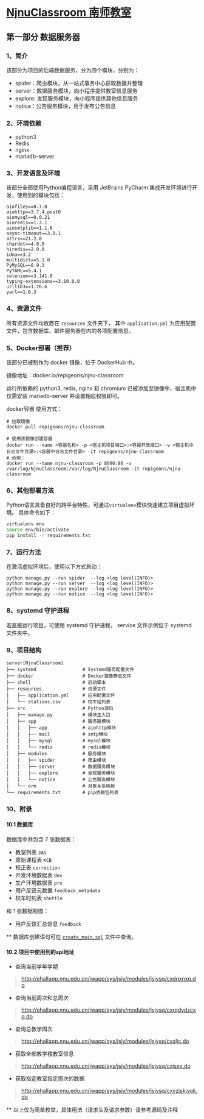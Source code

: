 # [NjnuClassroom 南师教室](../README.md)

## 第一部分 数据服务器

### 1、简介

该部分为项目的后端数据服务，分为四个模块，分别为：

- spider：爬虫模块，从一站式事务中心获取数据并整理
- server：数据服务模块，向小程序提供教室信息服务
- explore: 发现服务模块，向小程序提供其他信息服务
- notice：公告服务模块，用于发布公告信息

### 2、环境依赖

- python3
- Redis
- nginx
- mariadb-server

### 3、开发语言及环境

该部分全部使用Python编程语言，采用 JetBrains PyCharm 集成开发环境进行开发，使用到的模块包括：

```text
aiofiles==0.7.0
aiohttp==3.7.4.post0
aiomysql==0.0.21
aioredis==1.3.1
aiosmtplib==1.1.6
async-timeout==3.0.1
attrs==21.2.0
chardet==4.0.0
hiredis==2.0.0
idna==3.2
multidict==5.1.0
PyMySQL==0.9.3
PyYAML==5.4.1
selenium==3.141.0
typing-extensions==3.10.0.0
urllib3==1.26.6
yarl==1.6.3
```

### 4、资源文件

所有资源文件均放置在 `resources` 文件夹下， 其中 `application.yml` 为应用配置文件，包含数据库、邮件服务器在内的各项配置信息。

### 5、Docker部署（推荐）

该部分已被制作为 docker 镜像，位于 DockerHub 中。

镜像地址：docker.io/repigeons/njnu-classroom

运行所依赖的 python3, redis, nginx 和 chromium 已被添加至镜像中，宿主机中仅需安装 mariadb-server 并设置相应权限即可。

docker容器 使用方式：

```shell
# 拉取镜像
docker pull repigeons/njnu-classroom

# 使用该镜像创建容器
docker run --name <容器名称> -p <宿主机项目端口>:<容器开放端口> -v <宿主机中日志文件目录>:<容器中日志文件目录> -it repigeons/njnu-classroom
# 示例：
docker run --name njnu-classroom -p 8000:80 -v /var/log/NjnuClassroom:/var/log/NjnuClassroom -it repigeons/njnu-classroom
```

### 6、其他部署方法

Python语言具备良好的跨平台特性，可通过`virtualenv`模块快速建立项目虚拟环境。 具体命令如下：

```bash
virtualenv env
source env/bin/activate
pip install -r requirements.txt
```

### 7、运行方法

在激活虚拟环境后，使用以下方式启动：

```shell
python manage.py --run spider  --log <log level(INFO)>
python manage.py --run server  --log <log level(INFO)>
python manage.py --run explore --log <log level(INFO)>
python manage.py --run notice  --log <log level(INFO)>
```

### 8、systemd 守护进程

若直接运行项目，可使用 systemd 守护进程， service 文件示例位于 systemd 文件夹中。

### 9、项目结构

```text
server[NjnuClassroom]
├── systemd                 # Systemd服务配置文件
├── docker                  # Docker镜像静态文件
├── shell                   # 启动脚本
├── resources               # 资源文件
│   ├── application.yml     # 应用配置文件
│   └── stations.csv        # 校车站列表
├── src                     # Python源码
│   ├── manage.py           # 模块主入口
│   ├── app                 # 服务器模块
│   │   ├── app             # aiohttp模块
│   │   ├── mail            # smtp模块
│   │   ├── mysql           # mysql模块
│   │   └── redis           # redis模块
│   ├── modules             # 服务模块
│   │   ├── spider          # 爬虫模块
│   │   ├── server          # 数据服务模块
│   │   ├── explore         # 发现服务模块
│   │   └── notice          # 公告服务模块
│   └── orm                 # 对象关系映射
└── requirements.txt        # pip依赖包列表
```

### 10、附录

#### 10.1 数据库

数据库中共包含 7 张数据表：

- 教室列表 `JAS`
- 原始课程表 `KCB`
- 校正表 `correction`
- 开发环境数据表 `dev`
- 生产环境数据表 `pro`
- 用户反馈元数据 `feedback_metadata`
- 校车时刻表 `shuttle`

和 1 张数据视图：

- 用户反馈汇总信息 `feedback`

** 数据库创建语句可在 [`create_main.sql`](../create_main.sql) 文件中查询。

#### 10.2 项目中使用到的api地址

- 查询当前学年学期

> <http://ehallapp.nnu.edu.cn/jwapp/sys/jsjy/modules/jsjysq/cxdqxnxq.do>

- 查询当前周次和总周次

> <http://ehallapp.nnu.edu.cn/jwapp/sys/jsjy/modules/jsjysq/cxrqdydzcxq.do>

- 查询总教学周次

> <http://ehallapp.nnu.edu.cn/jwapp/sys/jsjy/modules/jsjysq/cxxljc.do>

- 获取全部教学楼教室信息

> <http://ehallapp.nnu.edu.cn/jwapp/sys/jsjy/modules/jsjysq/cxjsxx.do>

- 获取指定教室指定周次的数据

> <http://ehallapp.nnu.edu.cn/jwapp/sys/jsjy/modules/jsjysq/cxyzjskjyqk.do>

** 以上仅为简单枚举，具体用法（请求头及请求参数）请参考源码及注释
